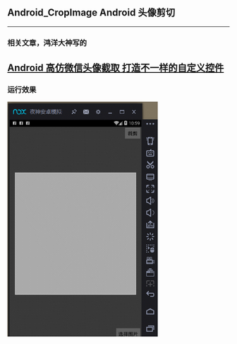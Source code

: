 ## Android_CropImage  Android 头像剪切
---
### 相关文章，鸿洋大神写的
[Android 高仿微信头像截取 打造不一样的自定义控件](http://blog.csdn.net/lmj623565791/article/details/39761281)
---
### 运行效果
![](image/GIF.gif)
